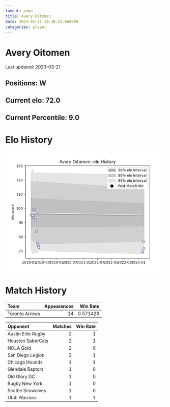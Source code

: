 ```yaml
---  
layout: page  
title: Avery Oitomen  
date: 2023-03-21 18:38:25.668088  
categories: player  
---
```

# Avery Oitomen


Last updated: 2023-03-21
## Positions: W

## Current elo: 72.0

## Current Percentile: 9.0

# Elo History


![elo history](history_AveryOitomen.png)
# Match History


| Team           |   Appearances |   Win Rate |
|:---------------|--------------:|-----------:|
| Toronto Arrows |            14 |   0.571429 |

| Opponent           |   Matches |   Win Rate |
|:-------------------|----------:|-----------:|
| Austin Elite Rugby |         2 |          1 |
| Houston SaberCats  |         2 |          1 |
| NOLA Gold          |         2 |          0 |
| San Diego Legion   |         2 |          1 |
| Chicago Hounds     |         1 |          1 |
| Glendale Raptors   |         1 |          0 |
| Old Glory DC       |         1 |          0 |
| Rugby New York     |         1 |          0 |
| Seattle Seawolves  |         1 |          0 |
| Utah Warriors      |         1 |          1 |